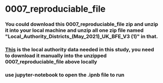 # 0007_reproduciable_file
### You could download this 0007_reproduciable_file zip and unzip it into your local machine and unzip all one zip file named "Local_Authority_Districts_(May_2021)_UK_BFE_V3 (1)" in that.  
### [This](https://geoportal.statistics.gov.uk/datasets/ons::local-authority-districts-may-2021-uk-bfe/about) is the local authority data needed in this study, you need to download it manually into the unzipped 0007_reproduciable_file above locally
### use jupyter-notebook to open the .ipnb file to run
